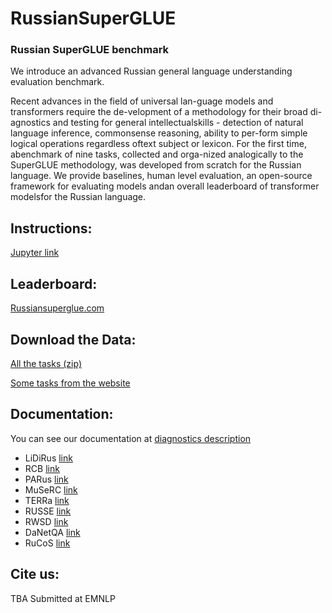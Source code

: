 # RussianSuperGLUE

### Russian SuperGLUE benchmark

We introduce an advanced Russian  general  language  understanding  evaluation benchmark.

Recent advances in the field of universal lan-guage models and transformers require the de-velopment of a methodology for their broad di-agnostics  and  testing  for  general  intellectualskills  -  detection  of  natural  language  inference,  commonsense reasoning,  ability to per-form  simple  logical  operations  regardless  oftext  subject  or  lexicon.   For  the  first  time,  abenchmark of nine tasks,  collected and orga-nized analogically to the SuperGLUE methodology, was developed from scratch for the Russian language.  We provide baselines,  human  level  evaluation,  an  open-source  framework  for  evaluating  models  andan overall leaderboard of transformer modelsfor the Russian language.

## Instructions:

[Jupyter link](https://github.com/RussianNLP/RussianSuperGLUE/blob/master/Russian_SuperGLUE_example.ipynb)

## Leaderboard:

[Russiansuperglue.com](https://russiansuperglue.com/)

## Download the Data:

[All the tasks (zip)](https://russiansuperglue.com/tasks/download)

[Some tasks from the website](https://russiansuperglue.com/tasks/)

## Documentation:

You can see our documentation at [diagnostics description](https://russiansuperglue.com/datasets/)

 - LiDiRus [link](https://russiansuperglue.com/tasks/task_info/LiDiRus) 
 - RCB [link](https://russiansuperglue.com/tasks/task_info/RCB)
 - PARus [link](https://russiansuperglue.com/tasks/task_info/PARus)
 - MuSeRC [link](https://russiansuperglue.com/tasks/task_info/MuSeRC)
 - TERRa [link](https://russiansuperglue.com/tasks/task_info/TERRa)
 - RUSSE [link](https://russiansuperglue.com/tasks/task_info/RUSSE)
 - RWSD [link](https://russiansuperglue.com/tasks/task_info/RWSD)
 - DaNetQA [link](https://russiansuperglue.com/tasks/task_info/DaNetQA)
 - RuCoS [link](https://russiansuperglue.com/tasks/task_info/RuCoS)

## Cite us:

TBA
Submitted at EMNLP
